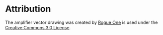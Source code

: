 # Attribution

The amplifier vector drawing was created by [Rogue One](https://thenounproject.com/icon/amplifier-634034/) is used under the [Creative Commons 3.0 License](https://creativecommons.org/licenses/by/3.0/#).
